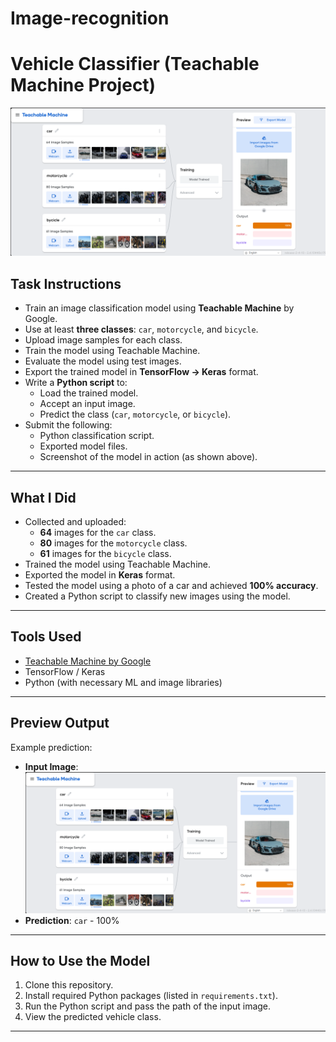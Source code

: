 # Image-recognition
# Vehicle Classifier (Teachable Machine Project)

![Model Preview](Screenshot%202025-07-06%20153022.png)

## Task Instructions

- Train an image classification model using **Teachable Machine** by Google.
- Use at least **three classes**: `car`, `motorcycle`, and `bicycle`.
- Upload image samples for each class.
- Train the model using Teachable Machine.
- Evaluate the model using test images.
- Export the trained model in **TensorFlow → Keras** format.
- Write a **Python script** to:
  - Load the trained model.
  - Accept an input image.
  - Predict the class (`car`, `motorcycle`, or `bicycle`).
- Submit the following:
  - Python classification script.
  - Exported model files.
  - Screenshot of the model in action (as shown above).

---

## What I Did

- Collected and uploaded:
  - **64** images for the `car` class.
  - **80** images for the `motorcycle` class.
  - **61** images for the `bicycle` class.
- Trained the model using Teachable Machine.
- Exported the model in **Keras** format.
- Tested the model using a photo of a car and achieved **100% accuracy**.
- Created a Python script to classify new images using the model.

---

## Tools Used

- [Teachable Machine by Google](https://teachablemachine.withgoogle.com/)
- TensorFlow / Keras
- Python (with necessary ML and image libraries)

---

## Preview Output

Example prediction:
- **Input Image**: ![Car](Screenshot%202025-07-06%20153022.png)
- **Prediction**: `car` - 100%

---

## How to Use the Model

1. Clone this repository.
2. Install required Python packages (listed in `requirements.txt`).
3. Run the Python script and pass the path of the input image.
4. View the predicted vehicle class.

---

